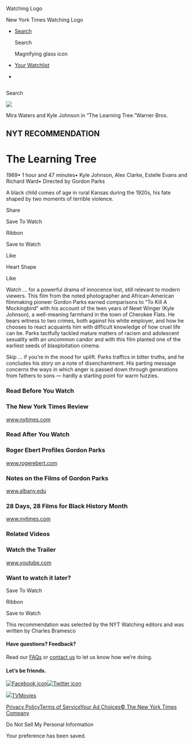 <div id="react-root">

<div data-reactroot="" data-reactid="1" data-react-checksum="-1287601306">

<div class="App__app" data-reactid="2">

[](/watching)

<div class="NavBar__watchingLogo" data-reactid="5">

Watching Logo

New York Times Watching Logo

</div>

  - [<span class="NavBar__visibleDesktop" data-reactid="24">Search</span>](/watching/search)
    
    <div class="NavBar__visibleMobile" data-reactid="25">
    
    <div class="NavSearchIcon__navSearchIcon" data-reactid="26">
    
    Search
    
    Magnifying glass icon
    
    </div>
    
    </div>

  - <span data-reactid="33">[Your Watchlist](/watching/watchlist)</span>
    
    <div class="NavBar__navBarSubHead" data-reactid="36">
    
    </div>

  - 

<div role="main" data-reactid="41">

<div class="NavSearch__navSearch" data-reactid="42">

<div class="NavSearchAutocomplete__autocompleteAndButton" data-reactid="44">

<div class="NavSearchAutocomplete__inputWrapper" style="display:inline-block;" data-reactid="45">

</div>

</div>

Search

</div>

<div data-reactid="48">

<div class="narrowContainer RecommendationLayout__recommendation container" data-reactid="51">

<div class="RecommendationLayout__page clearfix" data-reactid="53">

<div class="row" data-reactid="54">

<div class="section RecommendationLayout__sectionContent RecommendationLayout__imageSection" data-reactid="55">

<div class="RecommendationLayout__imageCol col-md-8 col-md-push-4 col-sm-12" data-reactid="56">

<div data-reactid="57">

<div data-reactid="58">

<div class="CreditedMedia__watchedBadgeCreditedMediaContainer" data-reactid="59">

![](https://static01.nyt.com/images/2018/01/30/watching/the-learning-tree-watching/watching-slide-BPX8-videoSixteenByNineJumbo1600.jpg)

</div>

<div class="CreditedMedia__creditAndCaption" data-reactid="63">

<span class="CreditedMedia__caption" data-reactid="64">Mira Waters and
Kyle Johnson in “The Learning
Tree.”</span><span class="CreditedMedia__credit" data-reactid="65">Warner
Bros.</span>

</div>

</div>

</div>

</div>

<div class="col-md-4 col-md-pull-8 col-sm-12" data-reactid="66">

<div class="Info__info" data-reactid="67">

## NYT RECOMMENDATION

# The Learning Tree

<div class="Info__subtitle" data-reactid="70">

<span class="Info__years" data-reactid="71">1969</span><span class="Info__subtitleBullet" data-reactid="72">•
</span><span data-reactid="73">1 hour and 47
minutes</span><span class="Info__subtitleBullet" data-reactid="74">•
</span><span data-reactid="75">Kyle Johnson, Alex Clarke, Estelle Evans
and Richard
Ward</span><span class="Info__subtitleBullet" data-reactid="83">•
</span><span data-reactid="84">Directed by Gordon Parks</span>

</div>

A black child comes of age in rural Kansas during the 1920s, his fate
shaped by two moments of terrible violence.

<div class="Info__actions" data-reactid="88">

<div class="NYTSocialShare__overlayTriggerContainer" data-reactid="89">

Share

<div class="NYTSocialShare__overlay" style="display:none;" data-reactid="91">

</div>

</div>

<div class="_sharedIconStyles__SVGiconContainer" data-reactid="93">

Save To Watch

Ribbon

</div>

<span class="SaveToWatchlistButton__buttonText" data-reactid="100">Save
to Watch</span>

<div class="_sharedIconStyles__SVGiconContainer" data-reactid="102">

Like

Heart Shape

</div>

<span class="LikeButton__buttonText" data-reactid="109">Like</span>

</div>

</div>

</div>

</div>

</div>

<div class="row" data-reactid="110">

<div class="section RecommendationLayout__sectionContent" data-reactid="111">

<div class="col-md-8 col-sm-12" data-reactid="112">

<div class="WatchIfs__watchIfs" data-reactid="113">

<div class="WatchIfs__watchIf" data-reactid="114">

<span class="WatchIfs__label" data-reactid="115">Watch ...
</span><span data-reactid="116">for a powerful drama of innocence lost,
still relevant to modern viewers. This film from the noted photographer
and African-American filmmaking pioneer Gordon Parks earned comparisons
to “To Kill A Mockingbird” with his account of the teen years of Newt
Winger (Kyle Johnson), a well-meaning farmhand in the town of Cherokee
Flats. He bears witness to two crimes, both against his white employer,
and how he chooses to react acquaints him with difficult knowledge of
how cruel life can be. Parks tactfully tackled mature matters of racism
and adolescent sexuality with an uncommon candor and with this film
planted one of the earliest seeds of blaxploitation cinema.</span>

</div>

<div class="WatchIfs__watchIf" data-reactid="117">

<span class="WatchIfs__label" data-reactid="118">Skip ...
</span><span data-reactid="119">if you’re in the mood for uplift. Parks
traffics in bitter truths, and he concludes his story on a note of
disenchantment. His parting message concerns the ways in which anger is
passed down through generations from fathers to sons — hardly a starting
point for warm fuzzies.</span>

</div>

</div>

<div class="visible-small-screens" data-reactid="120">

</div>

</div>

<div class="RecommendationLayout__colRight col-md-4 col-sm-12" data-reactid="122">

<div class="visible-large-screens" data-reactid="123">

</div>

<div class="visible-large-screens" data-reactid="124">

</div>

</div>

</div>

</div>

<div class="row" data-reactid="127">

<div class="section RecommendationLayout__sectionContent" data-reactid="128">

</div>

</div>

<div data-reactid="130">

<div class="row" data-reactid="131">

<div class="RecommendationLayout__sectionContent col-md-8 col-sm-12" data-reactid="132">

<div data-reactid="133">

<div data-reactid="135">

<div class="RelatedLinks__section" data-reactid="136">

### Read Before You Watch

<div data-reactid="138">

<div class="RelatedLinks__relatedLink" data-reactid="139">

[](http://www.nytimes.com/movie/review?res=9B07E7DB103AEF3BBC4F53DFBE668382679EDE)

### The New York Times Review

<div class="RelatedLinks__relatedLinkSubtitle" data-reactid="142">

www.nytimes.com

</div>

</div>

</div>

</div>

<div class="RelatedLinks__section" data-reactid="143">

### Read After You Watch

<div data-reactid="145">

<div class="RelatedLinks__relatedLink" data-reactid="146">

[](https://www.rogerebert.com/interviews/gordon-parks-big-score)

### Roger Ebert Profiles Gordon Parks

<div class="RelatedLinks__relatedLinkSubtitle" data-reactid="149">

www.rogerebert.com

</div>

</div>

<div class="RelatedLinks__relatedLink" data-reactid="150">

[](https://www.albany.edu/writers-inst/webpages4/filmnotes/fns99n3.html)

### Notes on the Films of Gordon Parks

<div class="RelatedLinks__relatedLinkSubtitle" data-reactid="153">

www.albany.edu

</div>

</div>

<div class="RelatedLinks__relatedLink" data-reactid="154">

[](https://www.nytimes.com/interactive/2018/02/01/movies/28-essential-films-black-history-month.html)

### 28 Days, 28 Films for Black History Month

<div class="RelatedLinks__relatedLinkSubtitle" data-reactid="157">

www.nytimes.com

</div>

</div>

</div>

</div>

<div class="RelatedLinks__section" data-reactid="158">

### Related Videos

<div data-reactid="160">

<div class="RelatedLinks__relatedLink" data-reactid="161">

[](https://www.youtube.com/watch?v=hnnv5BsNxTM)

### Watch the Trailer

<div class="RelatedLinks__relatedLinkSubtitle" data-reactid="164">

www.youtube.com

</div>

</div>

</div>

</div>

</div>

</div>

</div>

</div>

<div class="row" data-reactid="165">

<div class="RecommendationLayout__sectionContent col-md-8 col-sm-12" data-reactid="166">

<div class="Recommendation__secondButton" data-reactid="167">

### Want to watch it later?

<div class="_sharedIconStyles__SVGiconContainer" data-reactid="170">

Save To Watch

Ribbon

</div>

<span class="SaveToWatchlistButton__buttonText" data-reactid="177">Save
to Watch</span>

</div>

</div>

</div>

<div class="row" data-reactid="178">

<div class="RecommendationLayout__sectionContent RecommendationLayout__noBorder col-md-8 col-sm-12" data-reactid="179">

<div class="Recommendation__footerText" data-reactid="180">

<div data-reactid="181">

This recommendation was selected by the NYT Watching editors and was
written by Charles Bramesco

</div>

</div>

</div>

</div>

</div>

<div class="row" data-reactid="182">

<div class="col-md-12 col-sm-12" data-reactid="183">

</div>

</div>

</div>

</div>

</div>

</div>

<div class="container" data-reactid="186">

<div class="row" data-reactid="187">

<div class="col-sm-6" data-reactid="188">

<div class="section Footer__footerBlock" data-reactid="189">

#### Have questions? Feedback?

<div class="Footer__promptSubtitle" data-reactid="191">

Read our [FAQs](//www.nytimes.com/2017/01/10/watching/faq.html "faq") or
[contact us](mailto:watchingcare@nytimes.com) to let us know how we’re
doing.

</div>

</div>

</div>

<div class="col-sm-6" data-reactid="198">

<div class="section Footer__footerBlock" data-reactid="199">

#### Let’s be friends.

<div class="Footer__social" data-reactid="201">

[![Facebook
icon](/watching/assets/web/img/footer_facebook_icon.48f8f0ac.svg)](https://www.facebook.com/nytwatching/ "facebook")[![Twitter
icon](/watching/assets/web/img/footer_twitter_icon.f138d306.svg)](https://twitter.com/watching "twitter")

</div>

</div>

</div>

</div>

</div>

<div class="container-fluid" data-reactid="206">

<div class="Footer__footerLinks" data-reactid="207">

<div class="row" data-reactid="208">

<div class="col-lg-6 col-md-12 col-sm-12" data-reactid="209">

<div class="Footer__bottomLinksLeft" data-reactid="210">

<span data-reactid="211">[![](/watching/assets/web/img/the-new-york-times.c0889830.svg)](//www.nytimes.com)</span><span data-reactid="214">[TV](//www.nytimes.com/section/arts/television)</span><span data-reactid="216">[Movies](//www.nytimes.com/section/movies)</span>

</div>

</div>

<div class="col-lg-6 col-md-12 col-sm-12" data-reactid="218">

<div class="Footer__bottomLinksRight" data-reactid="219">

<span data-reactid="220">[Privacy
Policy](//www.nytimes.com/content/help/rights/privacy/policy/privacy-policy.html)</span><span data-reactid="222">[Terms
of
Service](//www.nytimes.com/content/help/rights/terms/terms-of-service.html)</span><span data-reactid="224">[Your
Ad
Choices](//www.nytimes.com/content/help/rights/privacy/policy/privacy-policy.html#pp)</span><span data-reactid="226">[©
The New York Times Company](http://www.nytco.com/)</span>

</div>

</div>

<div data-reactid="228">

<span class="Footer__ccpa" data-reactid="229"><span>Do Not Sell My
Personal Information</span></span>

</div>

<div class="Snackbar__snackbar Snackbar__fadeOut" data-reactid="231">

<div class="Snackbar__content" role="status" data-reactid="232">

Your preference has been saved.

</div>

</div>

</div>

</div>

</div>

</div>

</div>

</div>
